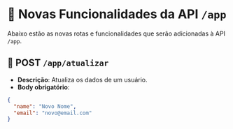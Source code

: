 # 🚀 Novas Funcionalidades da API `/app`

Abaixo estão as novas rotas e funcionalidades que serão adicionadas à API `/app`.

## 📝 POST `/app/atualizar`

- **Descrição**: Atualiza os dados de um usuário.
- **Body obrigatório**:

```json
{
  "name": "Novo Nome",
  "email": "novo@email.com"
}
```
